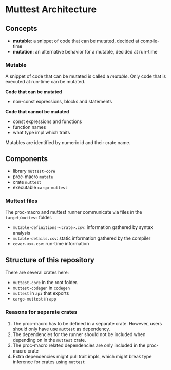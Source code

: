 # Muttest Architecture

## Concepts

* **mutable**: a snippet of code that can be mutated, decided at compile-time
* **mutation**: an alternative behavior for a mutable, decided at run-time

### Mutable

A snippet of code that can be mutated is called a *mutable*.
Only code that is executed at run-time can be mutated.

**Code that can be mutated**

* non-const expressions, blocks and statements

**Code that cannot be mutated**

* const expressions and functions
* function names
* what type impl which traits

Mutables are identified by numeric id and their crate name.


<!-- TODO: more
* what can be a mutable
* mutable definition
* mutable-details
 -->

## Components

* library `muttest-core`
* proc-macro `mutate`
* crate `muttest`
* executable `cargo-muttest`

<!-- TODO: explain in detail -->

### Muttest files

The proc-macro and muttest runner communicate via files in the `target/muttest` folder.

* `mutable-definitions-<crate>.csv`: information gathered by syntax analysis
* `mutable-details.csv`: static information gathered by the compiler
* `cover-<x>.csv`: run-time information

## Structure of this repository

There are several crates here:

* `muttest-core` in the root folder.
* `muttest-codegen` in `codegen`
* `muttest` in `api` that exports
* `cargo-muttest` in `app`

### Reasons for separate crates

1. The proc-macro has to be defined in a separate crate. However, users should only have use `muttest` as dependency.
2. The dependencies for the runner should not be included when depending on in the `muttest` crate.
3. The proc-macro related dependencies are only included in the proc-macro crate
4. Extra dependencies might pull trait impls, which might break type inference for crates using `muttest`
